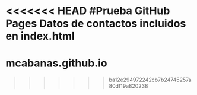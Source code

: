 <<<<<<< HEAD
#Prueba GitHub Pages
Datos de contactos incluidos en index.html
=======
# mcabanas.github.io
>>>>>>> ba12e294972242cb7b24745257a80df19a820238
